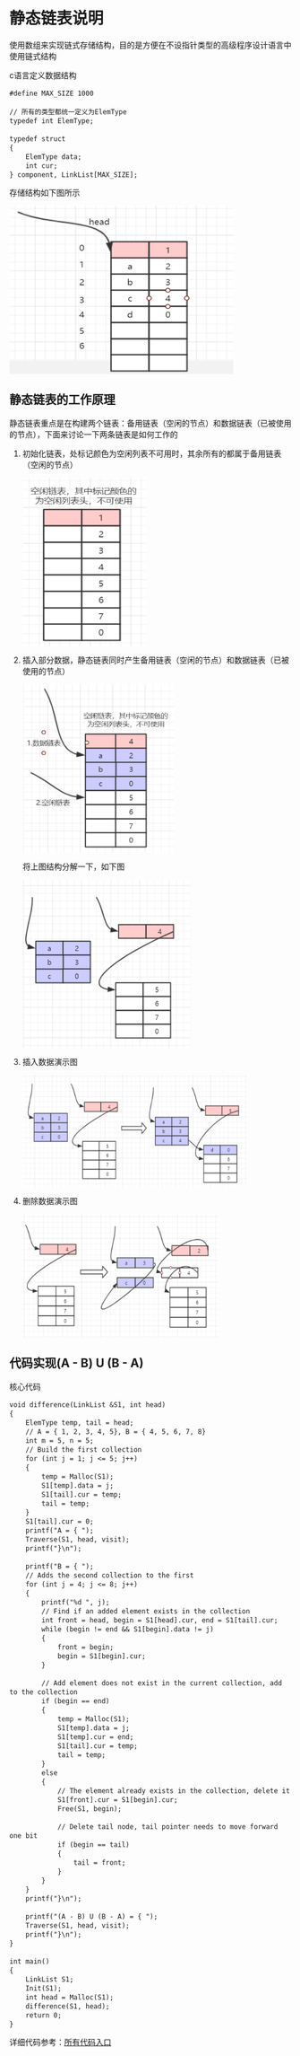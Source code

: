 # 静态链表说明

使用数组来实现链式存储结构，目的是方便在不设指针类型的高级程序设计语言中使用链式结构

c语言定义数据结构

    #define MAX_SIZE 1000

    // 所有的类型都统一定义为ElemType
    typedef int ElemType;

    typedef struct
    {
        ElemType data;
        int cur;
    } component, LinkList[MAX_SIZE];

存储结构如下图所示

<img src="https://raw.githubusercontent.com/dengjili/Daily-record/master/picture/2019-10-24/1.png" width = "400" height = "300" div align=center />

## 静态链表的工作原理

静态链表重点是在构建两个链表：备用链表（空闲的节点）和数据链表（已被使用的节点），下面来讨论一下两条链表是如何工作的

1. 初始化链表，处标记颜色为空闲列表不可用时，其余所有的都属于备用链表（空闲的节点）
   
   <img src="https://raw.githubusercontent.com/dengjili/Daily-record/master/picture/2019-10-24/2.png" width = "220" height = "300" div align=center />

2. 插入部分数据，静态链表同时产生备用链表（空闲的节点）和数据链表（已被使用的节点）
   
   <img src="https://raw.githubusercontent.com/dengjili/Daily-record/master/picture/2019-10-24/3.png" width = "270" height = "300" div align=center />

    将上图结构分解一下，如下图

    <img src="https://raw.githubusercontent.com/dengjili/Daily-record/master/picture/2019-10-24/4.png" width = "300" height = "300" div align=center />

3. 插入数据演示图

    <img src="https://raw.githubusercontent.com/dengjili/Daily-record/master/picture/2019-10-24/5.png" width = "400" height = "200" div align=center />

4. 删除数据演示图

    <img src="https://raw.githubusercontent.com/dengjili/Daily-record/master/picture/2019-10-24/6.png" width = "350" height = "220" div align=center />

## 代码实现(A - B) U (B - A)

核心代码

    void difference(LinkList &S1, int head)
    {
        ElemType temp, tail = head;
        // A = { 1, 2, 3, 4, 5}, B = { 4, 5, 6, 7, 8}
        int m = 5, n = 5;
        // Build the first collection
        for (int j = 1; j <= 5; j++)
        {
            temp = Malloc(S1);
            S1[temp].data = j;
            S1[tail].cur = temp;
            tail = temp;
        }
        S1[tail].cur = 0;
        printf("A = { ");
        Traverse(S1, head, visit);
        printf("}\n");

        printf("B = { ");
        // Adds the second collection to the first
        for (int j = 4; j <= 8; j++)
        {
            printf("%d ", j);
            // Find if an added element exists in the collection
            int front = head, begin = S1[head].cur, end = S1[tail].cur;
            while (begin != end && S1[begin].data != j)
            {
                front = begin;
                begin = S1[begin].cur;
            }

            // Add element does not exist in the current collection, add to the collection
            if (begin == end)
            {
                temp = Malloc(S1);
                S1[temp].data = j;
                S1[temp].cur = end;
                S1[tail].cur = temp;
                tail = temp;
            }
            else
            {
                // The element already exists in the collection, delete it
                S1[front].cur = S1[begin].cur;
                Free(S1, begin);

                // Delete tail node, tail pointer needs to move forward one bit
                if (begin == tail)
                {
                    tail = front;
                }
            }
        }
        printf("}\n");

        printf("(A - B) U (B - A) = { ");
        Traverse(S1, head, visit);
        printf("}\n");
    }

    int main()
    {
        LinkList S1;
        Init(S1);
        int head = Malloc(S1);
        difference(S1, head);
        return 0;
    }

详细代码参考：[所有代码入口](https://github.com/dengjili/data_structure/blob/master/src/chapter02/2-16/main.cpp)
